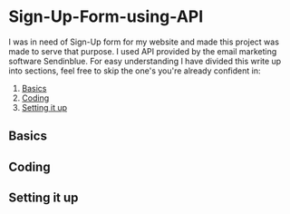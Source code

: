 # Sign-Up-Form-using-API

I was in need of Sign-Up form for my website and made this project was made to serve that purpose. I used API provided by the email marketing software Sendinblue. For easy understanding I have divided this write up into sections, feel free to skip the one's you're already confident in:

1) [Basics](#Basics)
2) [Coding](#Coding)
3) [Setting it up](#Setting-it-up)

## Basics
## Coding
## Setting it up
